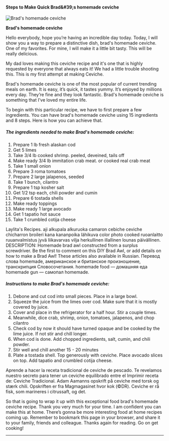             

#### Steps to Make Quick Brad&amp;#39;s homemade ceviche

![Brad's homemade ceviche](https://img-global.cpcdn.com/recipes/6059802475102208/751x532cq70/brads-homemade-ceviche-recipe-main-photo.jpg)

**Brad's homemade ceviche**

Hello everybody, hope you’re having an incredible day today. Today, I will show you a way to prepare a distinctive dish, brad's homemade ceviche. One of my favorites. For mine, I will make it a little bit tasty. This will be really delicious.

My dad loves making this ceviche recipe and it's one that is highly requested by everyone that always eats it! We had a little trouble shooting this. This is my first attempt at making Ceviche.

Brad's homemade ceviche is one of the most popular of current trending meals on earth. It is easy, it’s quick, it tastes yummy. It’s enjoyed by millions every day. They’re fine and they look fantastic. Brad's homemade ceviche is something that I’ve loved my entire life.

To begin with this particular recipe, we have to first prepare a few ingredients. You can have brad's homemade ceviche using 15 ingredients and 8 steps. Here is how you can achieve that.

##### The ingredients needed to make Brad's homemade ceviche:

1.  Prepare 1 lb fresh alaskan cod
2.  Get 5 limes
3.  Take 3/4 lb cooked shrimp. peeled, deveined, tails off
4.  Make ready 3/4 lb immitation crab meat. or cooked real crab meat
5.  Take 1 small onion
6.  Prepare 3 roma tomatoes
7.  Prepare 2 large jalapenos, seeded
8.  Take 1 bunch, cilantro
9.  Prepare 1 tsp kosher salt
10.  Get 1/2 tsp each, chili powder and cumin
11.  Prepare 6 tostada shells
12.  Make ready toppings
13.  Make ready 1 large avocado
14.  Get 1 tapatio hot sauce
15.  Take 1 crumbled cotija cheese

Laylita's Recipes. aji alkupala alkuruoka camaron cebiche ceviche chicharron broileri kana kananpoika lähikuva color photo cooked ruoanlaitto ruuanvalmistus jyvä liikavarvas vilja herkullinen illallinen lounas päivällinen. DESCRIPTION: Homemade brad awl constructed from a surplus screwdriver. Be the first to comment on this DIY Brad Awl, or add details on how to make a Brad Awl! These articles also available in Russian. Перевод слова homemade, американское и британское произношение, транскрипция Словосочетания. homemade food — домашняя еда homemade gun — самопал homemade.

##### Instructions to make Brad's homemade ceviche:

1.  Debone and cut cod into small pieces. Place in a large bowl.
2.  Squeeze the juice from the limes over cod. Make sure that it is mostly covered by juice.
3.  Cover and place in the refrigerator for a half hour. Stir a couple times.
4.  Meanwhile, dice crab, shrimp, onion, tomatoes, jalapenos, and chop cilantro
5.  Check cod by now it should have turned opaque and be cooked by the lime juice. If not stir and chill longer.
6.  When cod is done. Add chopped ingredients, salt, cumin, and chili powder.
7.  Stir well and chill another 15 - 20 minutes
8.  Plate a tostada shell. Top generously with ceviche. Place avocado slices on top. Add tapatio and crumbled cotija cheese.

Aprende a hacer la receta tradicional de ceviche de pescado. Te revelamos nuestro secreto para tener un ceviche equilibrado entre el Imprimir receta de: Ceviche Tradicional. Adam Aamanns opskrift på ceviche med torsk og stærk chili. Opskriften er fra Magmagasinet hvor kok (©DR). Ceviche er rå fisk, som marineres i citrussaft, og det.

So that is going to wrap it up with this exceptional food brad's homemade ceviche recipe. Thank you very much for your time. I am confident you can make this at home. There’s gonna be more interesting food at home recipes coming up. Remember to bookmark this page in your browser, and share it to your family, friends and colleague. Thanks again for reading. Go on get cooking!

* * *